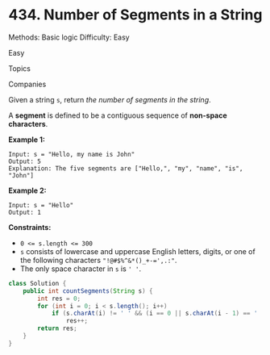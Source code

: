 # 434. Number of Segments in a String

Methods: Basic logic
Difficulty: Easy

Easy

Topics

Companies

Given a string `s`, return *the number of segments in the string*.

A **segment** is defined to be a contiguous sequence of **non-space characters**.

**Example 1:**

```
Input: s = "Hello, my name is John"
Output: 5
Explanation: The five segments are ["Hello,", "my", "name", "is", "John"]

```

**Example 2:**

```
Input: s = "Hello"
Output: 1

```

**Constraints:**

- `0 <= s.length <= 300`
- `s` consists of lowercase and uppercase English letters, digits, or one of the following characters `"!@#$%^&*()_+-=',.:"`.
- The only space character in `s` is `' '`.

```java
class Solution {
    public int countSegments(String s) {
        int res = 0;
        for (int i = 0; i < s.length(); i++)
            if (s.charAt(i) != ' ' && (i == 0 || s.charAt(i - 1) == ' '))
                res++;
        return res;
    }
}
```